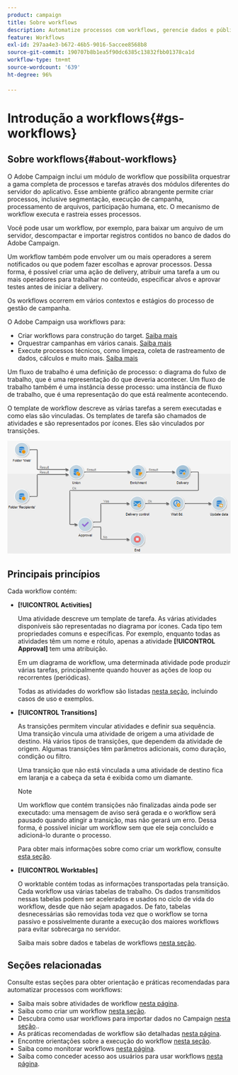 ```yaml
---
product: campaign
title: Sobre workflows
description: Automatize processos com workflows, gerencie dados e públicos, envie mensagens e muito mais.
feature: Workflows
exl-id: 297aa4e3-b672-46b5-9016-5accee8568b8
source-git-commit: 190707b8b1ea5f90dc6385c13832fbb01378ca1d
workflow-type: tm+mt
source-wordcount: '639'
ht-degree: 96%

---
```


# Introdução a workflows{#gs-workflows}

## Sobre workflows{#about-workflows}

O Adobe Campaign inclui um módulo de workflow que possibilita orquestrar a gama completa de processos e tarefas através dos módulos diferentes do servidor do aplicativo. Esse ambiente gráfico abrangente permite criar processos, inclusive segmentação, execução de campanha, processamento de arquivos, participação humana, etc. O mecanismo de workflow executa e rastreia esses processos.

Você pode usar um workflow, por exemplo, para baixar um arquivo de um servidor, descompactar e importar registros contidos no banco de dados do Adobe Campaign.

Um workflow também pode envolver um ou mais operadores a serem notificados ou que podem fazer escolhas e aprovar processos. Dessa forma, é possível criar uma ação de delivery, atribuir uma tarefa a um ou mais operadores para trabalhar no conteúdo, especificar alvos e aprovar testes antes de iniciar a delivery.

Os workflows ocorrem em vários contextos e estágios do processo de gestão de campanha.

O Adobe Campaign usa workflows para:

* Criar workflows para construção do target. [Saiba mais](#targeting-workflows)
* Orquestrar campanhas em vários canais. [Saiba mais](#campaign-workflows)
* Execute processos técnicos, como limpeza, coleta de rastreamento de dados, cálculos e muito mais. [Saiba mais](#technical-workflows)

Um fluxo de trabalho é uma definição de processo: o diagrama do fulxo de trabalho, que é uma representação do que deveria acontecer. Um fluxo de trabalho também é uma instância desse processo: uma instância de fluxo de trabalho, que é uma representação do que está realmente acontecendo.

O template de workflow descreve as várias tarefas a serem executadas e como elas são vinculadas. Os templates de tarefa são chamados de atividades e são representados por ícones. Eles são vinculados por transições.

![](assets/example1.png)

## Principais princípios

Cada workflow contém:

* **[!UICONTROL Activities]**

  Uma atividade descreve um template de tarefa. As várias atividades disponíveis são representadas no diagrama por ícones. Cada tipo tem propriedades comuns e específicas. Por exemplo, enquanto todas as atividades têm um nome e rótulo, apenas a atividade **[!UICONTROL Approval]** tem uma atribuição.

  Em um diagrama de workflow, uma determinada atividade pode produzir várias tarefas, principalmente quando houver as ações de loop ou recorrentes (periódicas).

  Todas as atividades do workflow são listadas [nesta seção](activities.md), incluindo casos de uso e exemplos.

* **[!UICONTROL Transitions]**

  As transições permitem vincular atividades e definir sua sequência. Uma transição vincula uma atividade de origem a uma atividade de destino. Há vários tipos de transições, que dependem da atividade de origem. Algumas transições têm parâmetros adicionais, como duração, condição ou filtro.

  Uma transição que não está vinculada a uma atividade de destino fica em laranja e a cabeça da seta é exibida como um diamante.

  >[!NOTE]
  >
  >Um workflow que contém transições não finalizadas ainda pode ser executado: uma mensagem de aviso será gerada e o workflow será pausado quando atingir a transição, mas não gerará um erro. Dessa forma, é possível iniciar um workflow sem que ele seja concluído e adicioná-lo durante o processo.

  Para obter mais informações sobre como criar um workflow, consulte [esta seção](build-a-workflow.md).

* **[!UICONTROL Worktables]**

  O worktable contém todas as informações transportadas pela transição. Cada workflow usa várias tabelas de trabalho. Os dados transmitidos nessas tabelas podem ser acelerados e usados no ciclo de vida do workflow, desde que não sejam apagados. De fato, tabelas desnecessárias são removidas toda vez que o workflow se torna passivo e possivelmente durante a execução dos maiores workflows para evitar sobrecarga no servidor.

  Saiba mais sobre dados e tabelas de workflows [nesta seção](use-workflow-data.md).

## Seções relacionadas

Consulte estas seções para obter orientação e práticas recomendadas para automatizar processos com workflows:

* Saiba mais sobre atividades de workflow [nesta página](use-workflow-data.md).
* Saiba como criar um workflow [nesta seção](build-a-workflow.md).
* Descubra como usar workflows para importar dados no Campaign [nesta seção](campaign-workflows.md)..
* As práticas recomendadas de workflow são detalhadas [nesta página](workflow-best-practices.md).
* Encontre orientações sobre a execução do workflow [nesta seção](start-a-workflow.md).
* Saiba como monitorar workflows [nesta página](monitor-workflow-execution.md).
* Saiba como conceder acesso aos usuários para usar workflows [nesta página](managing-rights.md).

